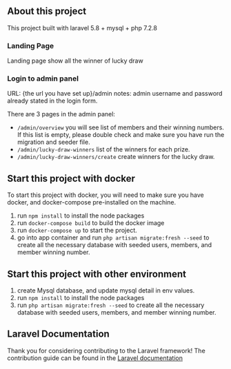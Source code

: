 ## About this project
This project built with laravel 5.8 + mysql + php 7.2.8

### Landing Page
Landing page show all the winner of lucky draw

### Login to admin panel
URL: {the url you have set up}/admin
notes: admin username and password already stated in the login form.

There are 3 pages in the admin panel:
- `/admin/overview` you will see list of members and their winning numbers. If this list is empty, please double check and make sure you have run the migration and seeder file.
- `/admin/lucky-draw-winners` list of the winners for each prize. 
- `/admin/lucky-draw-winners/create` create winners for the lucky draw.

## Start this project with docker

To start this project with docker, you will need to make sure you have docker, and docker-compose pre-installed on the machine.

1. run `npm install` to install the node packages
2. run `docker-compose build` to build the docker image
3. run `docker-compose up` to start the project.
4. go into app container and run `php artisan migrate:fresh --seed` to create all the necessary database with seeded users, members, and member winning number.

## Start this project with other environment

1. create Mysql database, and update mysql detail in env values.
2. run `npm install` to install the node packages
3. run `php artisan migrate:fresh --seed` to create all the necessary database with seeded users, members, and member winning number.


## Laravel Documentation
Thank you for considering contributing to the Laravel framework! The contribution guide can be found in the [Laravel documentation](https://laravel.com)

